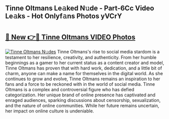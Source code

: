 ## Tinne Oltmans Le𝚊ked N𝚞de - Part-6Cc Video Le𝚊ks - Hot Onlyf𝚊ns Photos yVCrY

# <h2><a href="http://ac29235.deff.icu/?id=Tinne+Oltmans">🔗 New 👉🔴 Tinne Oltmans VIDEO Photos</a></h2>

[![Tinne Oltmans N𝚞des](https://i.imgur.com/rIISA9y.gif)](http://ac29235.deff.icu/?id=Tinne+Oltmans)
Tinne Oltmans's rise to social media stardom is a testament to her resilience, creativity, and authenticity. From her humble beginnings as a gamer to her current status as a content creator and model, Tinne Oltmans has proven that with hard work, dedication, and a little bit of charm, anyone can make a name for themselves in the digital world. As she continues to grow and evolve, Tinne Oltmans remains an inspiration to her fans and a force to be reckoned with in the world of social media. Tinne Oltmans is a complex and controversial figure who has defied categorization. Her unique brand of online presence has captivated and enraged audiences, sparking discussions about censorship, sexualization, and the nature of online communities. While her future remains uncertain, her impact on online culture is undeniable.
